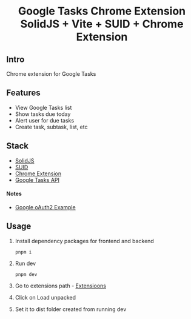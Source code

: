 <div align="center">
  <h1>Google Tasks Chrome Extension<br/>SolidJS + Vite + SUID + Chrome Extension</h1>
</div>

## Intro <a name="intro"></a>
Chrome extension for Google Tasks

## Features <a name="features"></a>
- View Google Tasks list
- Show tasks due today
- Alert user for due tasks
- Create task, subtask, list, etc

## Stack <a name="stack"></a>
- [SolidJS](https://www.solidjs.com/)
- [SUID](https://suid.io/)
- [Chrome Extension](https://developer.chrome.com/docs/extensions)
- [Google Tasks API](https://developers.google.com/tasks/reference/rest/v1/tasklists/list)

#### Notes
- [Google oAuth2 Example](https://medium.com/geekculture/googles-oauth2-authorization-with-chrome-extensions-2d50578fc64f)

## Usage <a name="usage"></a>
  1. Install dependency packages for frontend and backend

         pnpm i

  2. Run dev

         pnpm dev
  3. Go to extensions path - [Extensioons](chrome://extensions/)
  4. Click on Load unpacked
  5. Set it to dist folder created from running dev